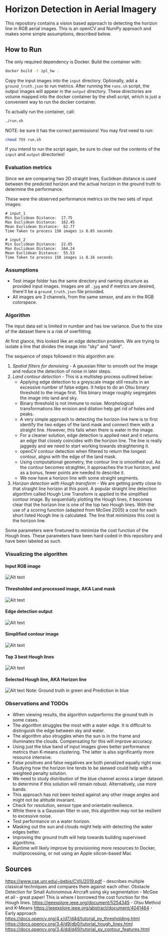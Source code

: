 # Horizon Detection in Aerial Imagery
This repository contains a vision based approach to detecting the horizon line in RGB aerial images. This is an openCV and NumPy approach and makes some simple assumptions, described below.

## How to Run

The only required dependency is Docker. Build the container with: 

```bash
docker build -t zpl_hw .
```

Copy the input images into the `input` directory. Optionally, add a `ground_truth.json` to run metrics. After running the `runs.sh` script, the output images will appear in the `output` directory. These directories are volume mapped into the docker container by the shell script, which is just a convenient way to run the docker container.

To actually run the container, call:

```bash
./run.sh
```

NOTE: be sure it has the correct permissions! You may first need to run:

```bash
chmod 755 run.sh
```

If you intend to run the script again, be sure to clear out the contents of the `input` and `output` directories!

### Evaluation metrics

Since we are comparing two 2D straight lines, Euclidean distance is used between the predicted horizon and the actual horizon in the ground truth to determine the performance. 

These were the observed performance metrics on the two sets of input images:

```
# input_1
Min Euclidean Distance:  17.75
Max Euclidean Distance:  162.45
Mean Euclidean Distance:  62.77
Time Taken to process 150 images is 8.85 seconds

# input_2
Min Euclidean Distance:  22.05
Max Euclidean Distance:  164.24
Mean Euclidean Distance:  55.53
Time Taken to process 150 images is 8.16 seconds
```

### Assumptions

- Test image folder has the same directory and naming structure as provided input images. Images are all `.jpg` and if metrics are desired, there'll be a `ground_truth.json` file provided.
- All images are 3 channels, from the same sensor, and are in the RGB colorspace.

### Algorithm

The input data set is limited in number and has low variance. Due to the size of the dataset there is a risk of overfitting. 

At first glance, this looked like an edge detection problem. We are trying to isolate a line that divides the image into "sky" and "land".


The sequence of steps followed in this algorithm are:
1. *Spatial filters for denoising* - 
        A gaussian filter to smooth out the image and reduce the detection of noise in later steps.
1. *Land contour detection* - 
This is a multistep process outlined below:
    -  Applying edge detection to a greyscale image still results in an excessive number of false edges. It helps to do an Otsu binary threshold to the image first. This binary image roughly segregates the image into land and sky. 
    -  Binary threshold is not immune to noise. Morphological transformations like erosion and dilation help get rid of holes and peaks.
    - A very simple approach to detecting the horizon line here is to first identify the two edges of the land mask and connect them with a straight line. However, this fails when there is water in the image. 
    - For a cleaner solution, edge detection is applied next and it returns an edge that closely coincides with the horizon line. The line is really jaggedy and we need to start working towards straightening it.
    - openCV contour detection when filtered to return the longest contour, aligns with the edge of the land mask.
    - Using computational geometry, the contour line is smoothed out. As the contour becomes straighter, it approaches the true horizon, and as a bonus, fewer points are needed to describe it.
    - We now have a horizon line with some straight segments.
1. *Horizon detection with Hough transform* -
We are getting pretty close to that straight line horizon at this point. A popular straight line detection algorithm called Hough Line Transform is applied to the simplified contour image. By sequentially plotting the Hough lines, it becomes clear that the horizon line is one of the top two Hough lines.
With the use of a scoring function (adapted from McGee 2005) a cost for each short listed Hough line is calculated. The line that minimizes this cost is the horizon line. 

Some parameters were finetuned to minimize the cost function of the Hough lines. These parameters have been hard coded in this repository and have been labeled as such.

### Visualizing the algorithm

#### Input RGB image
![Alt text](src/input_image.png "input image")

#### Thresholded and processed image, AKA Land mask
![Alt text](src/land_mask.png "land mask image")

#### Edge detection output
![Alt text](src/edge_det.png "edge image")

#### Simplified contour image
![Alt text](src/land_contour.png "simplified contour image")

#### Top 3 best Hough lines
![Alt text](src/all_h_lines.png "top 3 h lines")

#### Selected Hough line, AKA Horizon line
![Alt text](src/final_output.png "selected h lines")
Note: Ground truth in green and Prediction in blue

### Observations and TODOs

- When viewing results, the algorithm outperforms the ground truth in some cases.
- The algorithm struggles the most with a water edge. It is difficult to distinguish the edge between sky and water.
- The algorithm also struggles when the sun is in the frame and illuminates the clouds. Compensating for this will improve accuracy.
- Using just the blue band of input images gives better performance metrics than K-means clustering. The latter is also significantly more resource intensive.
- False positives and false negatives are both penalized equally right now. Studying how the horizon line tends to be skewed could help with a weighted penalty solution.
- We need to study distribution of the blue channel across a larger dataset to determine if this solution will remain robust. Alternatively, use more bands.
- This approach has not been tested against any other image angles and might not be altitude invariant.
- Check for resolution, sensor type and orientatin resilience.
- While there is a Gaussian filter in use, this algorithm may not be resilient to excessive noise.
- Test performance on a water horizon.
- Masking out the sun and clouds might help with detecting the water edges better.
- Improving the ground truth will help towards building supervised algorithms.
- Runtime will likely improve by provisioning more resources to Docker, multiprocessing, or not using an Apple silicon-based Mac

## Sources

https://www.cse.unr.edu/~bebis/CVIU2019.pdf - describes multiple classical techniques and compares them against each other.
Obstacle Detection for Small Autonomous Aircraft using sky segmentation - McGee et all - great paper! This is where I borrowed the cost function for the Hough lines.
https://ieeexplore.ieee.org/document/5254345 - Otsu Method and K-Means
https://ieeexplore.ieee.org/abstract/document/4041464 - Early approach
https://docs.opencv.org/4.x/d7/d4d/tutorial_py_thresholding.html
https://docs.opencv.org/3.4/d9/db0/tutorial_hough_lines.html
https://docs.opencv.org/3.4/dd/d49/tutorial_py_contour_features.html





